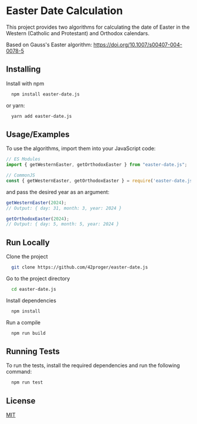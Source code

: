 # Easter Date Calculation

This project provides two algorithms for calculating the date of Easter in the Western (Catholic and Protestant) and Orthodox calendars.

Based on Gauss's Easter algorithm:
https://doi.org/10.1007/s00407-004-0078-5

## Installing

Install with npm

```bash
  npm install easter-date.js
```
or yarn:

```bash
  yarn add easter-date.js
```

## Usage/Examples

To use the algorithms, import them into your JavaScript code:
```javascript
// ES Modules
import { getWesternEaster, getOrthodoxEaster } from "easter-date.js";
```

```javascript
// CommonJS
const { getWesternEaster, getOrthodoxEaster } = require('easter-date.js');
```

and pass the desired year as an argument:

```javascript
getWesternEaster(2024); 
// Output: { day: 31, month: 3, year: 2024 }

getOrthodoxEaster(2024); 
// Output: { day: 5, month: 5, year: 2024 }
```

## Run Locally

Clone the project

```bash
  git clone https://github.com/42proger/easter-date.js
```

Go to the project directory

```bash
  cd easter-date.js
```

Install dependencies

```bash
  npm install
```

Run a compile

```bash
  npm run build
```

## Running Tests

To run the tests, install the required dependencies and run the following command:

```bash
  npm run test
```

## License

[MIT](https://opensource.org/licenses/MIT)
